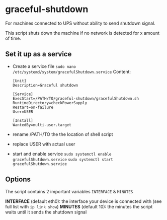 # graceful-shutdown
For machines connected to UPS without ability to send shutdown signal.

This script shuts down the machine if no network is detected for x amount of time.

## Set it up as a service

- Create a service file
    `sudo nano /etc/systemd/system/gracefulShutdown.service`
    Content:
    ```
    [Unit]
    Description=Graceful shutdown

    [Service]
    ExecStart=/PATH/TO/graceful-shutdown/gracefulShutdown.sh
    RuntimeDirectory=checkPowerSupply
    Restart=on-failure
    User=USER

    [Install]
    WantedBy=multi-user.target
    ```

- rename /PATH/TO the the location of shell script
- replace USER with actual user

- start and enable service
    `sudo systemctl enable gracefulShutdown.service`
    `sudo systemctl start gracefulShutdown.service`

## Options

The script contains 2 important variables `INTERFACE` & `MINUTES`

**INTERFACE** (default eth0): the interface your device is connected with (see full list with `ip link show`)
**MINUTES** (default 10): the minutes the script waits until it sends the shutdown signal